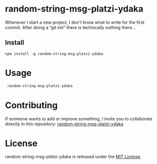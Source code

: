 # random-string-msg-platzi-ydaka

Whenever I start a new project, I don't know what to write for the first commit. After doing a “git init” there is technically nothing there...

## Install

```npm
npm install -g random-string-msg-platzi-ydaka
```

# Usage

```bash
 random-string-msg-platzi-ydaka
```

# Contributing

If someone wants to add or improve something, I invite you to collaborate directly in this repository: [random-string-msg-platzi-ydaka](https://github.com/ydaka/random-string-msg-platzi-ydaka)

# License

random-string-msg-platzi-ydaka is released under the [MIT License](https://opensource.org/licenses/MIT).